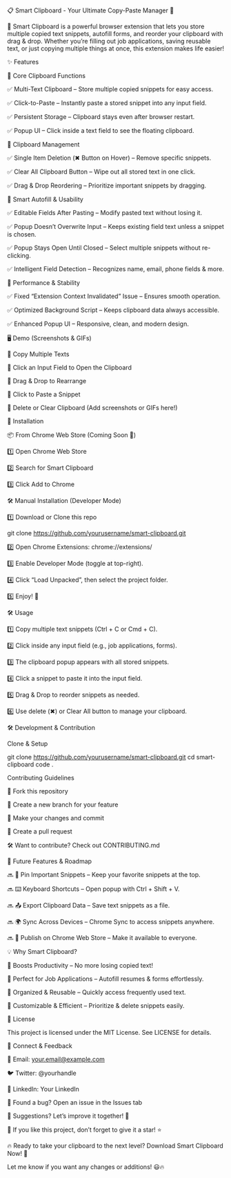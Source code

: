 📋 Smart Clipboard - Your Ultimate Copy-Paste Manager 🚀

📌 Smart Clipboard is a powerful browser extension that lets you store multiple copied text snippets, autofill forms, and reorder your clipboard with drag & drop. Whether you’re filling out job applications, saving reusable text, or just copying multiple things at once, this extension makes life easier!

✨ Features

🔹 Core Clipboard Functions

✅ Multi-Text Clipboard – Store multiple copied snippets for easy access.

✅ Click-to-Paste – Instantly paste a stored snippet into any input field.

✅ Persistent Storage – Clipboard stays even after browser restart.

✅ Popup UI – Click inside a text field to see the floating clipboard.

🔹 Clipboard Management

✅ Single Item Deletion (✖ Button on Hover) – Remove specific snippets.

✅ Clear All Clipboard Button – Wipe out all stored text in one click.

✅ Drag & Drop Reordering – Prioritize important snippets by dragging.

🔹 Smart Autofill & Usability

✅ Editable Fields After Pasting – Modify pasted text without losing it.

✅ Popup Doesn’t Overwrite Input – Keeps existing field text unless a snippet is chosen.

✅ Popup Stays Open Until Closed – Select multiple snippets without re-clicking.

✅ Intelligent Field Detection – Recognizes name, email, phone fields & more.

🔹 Performance & Stability

✅ Fixed “Extension Context Invalidated” Issue – Ensures smooth operation.

✅ Optimized Background Script – Keeps clipboard data always accessible.

✅ Enhanced Popup UI – Responsive, clean, and modern design.

🖥️ Demo (Screenshots & GIFs)

🔹 Copy Multiple Texts

🔹 Click an Input Field to Open the Clipboard

🔹 Drag & Drop to Rearrange

🔹 Click to Paste a Snippet

🔹 Delete or Clear Clipboard
(Add screenshots or GIFs here!)

🔧 Installation

📦 From Chrome Web Store (Coming Soon 🚀)

1️⃣ Open Chrome Web Store

2️⃣ Search for Smart Clipboard

3️⃣ Click Add to Chrome

🛠 Manual Installation (Developer Mode)

1️⃣ Download or Clone this repo

git clone https://github.com/yourusername/smart-clipboard.git

2️⃣ Open Chrome Extensions:
chrome://extensions/

3️⃣ Enable Developer Mode (toggle at top-right).

4️⃣ Click “Load Unpacked”, then select the project folder.

5️⃣ Enjoy! 🚀

🛠 Usage

1️⃣ Copy multiple text snippets (Ctrl + C or Cmd + C).

2️⃣ Click inside any input field (e.g., job applications, forms).

3️⃣ The clipboard popup appears with all stored snippets.

4️⃣ Click a snippet to paste it into the input field.

5️⃣ Drag & Drop to reorder snippets as needed.

6️⃣ Use delete (✖) or Clear All button to manage your clipboard.

🛠 Development & Contribution

Clone & Setup

git clone https://github.com/yourusername/smart-clipboard.git
cd smart-clipboard
code .

Contributing Guidelines

🔹 Fork this repository

🔹 Create a new branch for your feature

🔹 Make your changes and commit

🔹 Create a pull request

🛠 Want to contribute? Check out CONTRIBUTING.md

🚀 Future Features & Roadmap

🔜 📌 Pin Important Snippets – Keep your favorite snippets at the top.

🔜 ⌨️ Keyboard Shortcuts – Open popup with Ctrl + Shift + V.

🔜 📤 Export Clipboard Data – Save text snippets as a file.

🔜 🌍 Sync Across Devices – Chrome Sync to access snippets anywhere.

🔜 🚀 Publish on Chrome Web Store – Make it available to everyone.

💡 Why Smart Clipboard?

🔹 Boosts Productivity – No more losing copied text!

🔹 Perfect for Job Applications – Autofill resumes & forms effortlessly.

🔹 Organized & Reusable – Quickly access frequently used text.

🔹 Customizable & Efficient – Prioritize & delete snippets easily.

📜 License

This project is licensed under the MIT License. See LICENSE for details.

💬 Connect & Feedback

📧 Email: your.email@example.com

🐦 Twitter: @yourhandle

💼 LinkedIn: Your LinkedIn

🔹 Found a bug? Open an issue in the Issues tab

🔹 Suggestions? Let’s improve it together! 🚀

🌟 If you like this project, don’t forget to give it a star! ⭐

🔥 Ready to take your clipboard to the next level? Download Smart Clipboard Now! 🚀

Let me know if you want any changes or additions! 😃🔥
